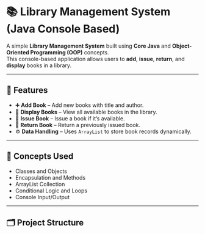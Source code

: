 # 📚 Library Management System (Java Console Based)

A simple **Library Management System** built using **Core Java** and **Object-Oriented Programming (OOP)** concepts.  
This console-based application allows users to **add**, **issue**, **return**, and **display** books in a library.

---

## 🚀 Features

- ➕ **Add Book** – Add new books with title and author.
- 📖 **Display Books** – View all available books in the library.
- 🧾 **Issue Book** – Issue a book if it’s available.
- 🔁 **Return Book** – Return a previously issued book.
- ⚙️ **Data Handling** – Uses `ArrayList` to store book records dynamically.

---

## 🧠 Concepts Used

- Classes and Objects  
- Encapsulation and Methods  
- ArrayList Collection  
- Conditional Logic and Loops  
- Console Input/Output

---

## 🗂️ Project Structure

